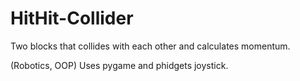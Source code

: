 # HitHit-Collider
Two blocks that collides with each other and calculates momentum.

(Robotics, OOP)
Uses pygame and phidgets joystick.
